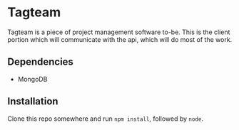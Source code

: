 # Tagteam

Tagteam is a piece of project management software to-be. This is the client
portion which will communicate with the api, which will do most of the work.

## Dependencies

- MongoDB

## Installation

Clone this repo somewhere and run `npm install`, followed by `node`.

